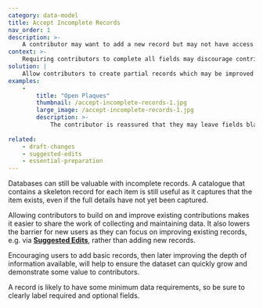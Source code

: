 ```yaml
---
category: data-model
title: Accept Incomplete Records
nav_order: 1
description: >-
    A contributor may want to add a new record but may not have access to all of the information required to create a complete record.
context: >-
    Requiring contributors to complete all fields may discourage contributions if they don’t have access to all of the necessary data. If forced to complete all fields, users may submit inaccurate data.
solution: |
    Allow contributors to create partial records which may be improved by other contributors at a later time.
examples:
    -
        title: "Open Plaques"
        thumbnail: /accept-incomplete-records-1.jpg
        large_image: /accept-incomplete-records-1.jpg
        description: >-
            The contributor is reassured that they may leave fields blank, and they may indicate that the inscription is not yet complete
    
related:
    - draft-changes
    - suggested-edits
    - essential-preparation
---
```


Databases can still be valuable with incomplete records. A catalogue that contains a skeleton record for each item is still useful as it captures that the item exists, even if the full details have not yet been captured.

Allowing contributors to build on and improve existing contributions makes it easier to share the work of collecting and maintaining data. It also lowers the barrier for new users as they can focus on improving existing records, e.g. via **[Suggested Edits](/patterns/encouraging-contributions/suggested-edits)**, rather than adding new records.

Encouraging users to add basic records, then later improving the depth of information available, will help to ensure the dataset can quickly grow and demonstrate some value to contributors.

A record is likely to have some minimum data requirements, so be sure to clearly label required and optional fields.
